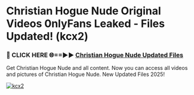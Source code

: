# Christian Hogue Nude Original Videos 0nlyFans Leaked - Files Updated! (kcx2)

<h3>🔴 CLICK HERE 🌐==►► <a href="https://tinyurl.com/yrmya6cz" rel="nofollow">Christian Hogue Nude Updated Files</a></h3>

Get Christian Hogue Nude and all content. Now you can access all videos and pictures of Christian Hogue Nude. New Updated Files 2025!

[![kcx2](https://i.imgur.com/FMdXYCs.gif)](https://tinyurl.com/yrmya6cz)
